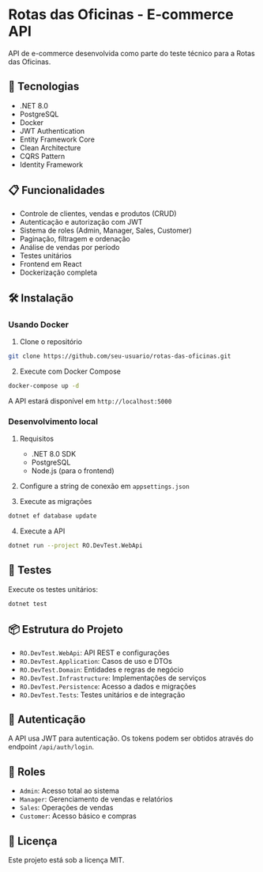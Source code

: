 # Rotas das Oficinas - E-commerce API

API de e-commerce desenvolvida como parte do teste técnico para a Rotas das Oficinas.

## 🚀 Tecnologias

- .NET 8.0
- PostgreSQL
- Docker
- JWT Authentication
- Entity Framework Core
- Clean Architecture
- CQRS Pattern
- Identity Framework

## 📋 Funcionalidades

- Controle de clientes, vendas e produtos (CRUD)
- Autenticação e autorização com JWT
- Sistema de roles (Admin, Manager, Sales, Customer)
- Paginação, filtragem e ordenação
- Análise de vendas por período
- Testes unitários
- Frontend em React
- Dockerização completa

## 🛠️ Instalação

### Usando Docker

1. Clone o repositório
```bash
git clone https://github.com/seu-usuario/rotas-das-oficinas.git
```

2. Execute com Docker Compose
```bash
docker-compose up -d
```

A API estará disponível em `http://localhost:5000`

### Desenvolvimento local

1. Requisitos
   - .NET 8.0 SDK
   - PostgreSQL
   - Node.js (para o frontend)

2. Configure a string de conexão em `appsettings.json`

3. Execute as migrações
```bash
dotnet ef database update
```

4. Execute a API
```bash
dotnet run --project RO.DevTest.WebApi
```

## 🧪 Testes

Execute os testes unitários:
```bash
dotnet test
```

## 📦 Estrutura do Projeto

- `RO.DevTest.WebApi`: API REST e configurações
- `RO.DevTest.Application`: Casos de uso e DTOs
- `RO.DevTest.Domain`: Entidades e regras de negócio
- `RO.DevTest.Infrastructure`: Implementações de serviços
- `RO.DevTest.Persistence`: Acesso a dados e migrações
- `RO.DevTest.Tests`: Testes unitários e de integração

## 🔐 Autenticação

A API usa JWT para autenticação. Os tokens podem ser obtidos através do endpoint `/api/auth/login`.

## 👥 Roles

- `Admin`: Acesso total ao sistema
- `Manager`: Gerenciamento de vendas e relatórios
- `Sales`: Operações de vendas
- `Customer`: Acesso básico e compras

## 📝 Licença

Este projeto está sob a licença MIT.

